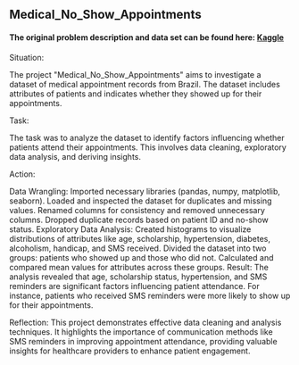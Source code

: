## Medical_No_Show_Appointments

#### The original problem description and data set can be found here: [Kaggle](https://www.kaggle.com/joniarroba/noshowappointments/home)

Situation:

The project "Medical_No_Show_Appointments" aims to investigate a dataset of medical appointment records from Brazil. The dataset includes attributes of patients and indicates whether they showed up for their appointments.

Task: 

The task was to analyze the dataset to identify factors influencing whether patients attend their appointments. This involves data cleaning, exploratory data analysis, and deriving insights.

Action:

Data Wrangling:
Imported necessary libraries (pandas, numpy, matplotlib, seaborn).
Loaded and inspected the dataset for duplicates and missing values.
Renamed columns for consistency and removed unnecessary columns.
Dropped duplicate records based on patient ID and no-show status.
Exploratory Data Analysis:
Created histograms to visualize distributions of attributes like age, scholarship, hypertension, diabetes, alcoholism, handicap, and SMS received.
Divided the dataset into two groups: patients who showed up and those who did not.
Calculated and compared mean values for attributes across these groups.
Result: The analysis revealed that age, scholarship status, hypertension, and SMS reminders are significant factors influencing patient attendance. For instance, patients who received SMS reminders were more likely to show up for their appointments.

Reflection: This project demonstrates effective data cleaning and analysis techniques. It highlights the importance of communication methods like SMS reminders in improving appointment attendance, providing valuable insights for healthcare providers to enhance patient engagement.

